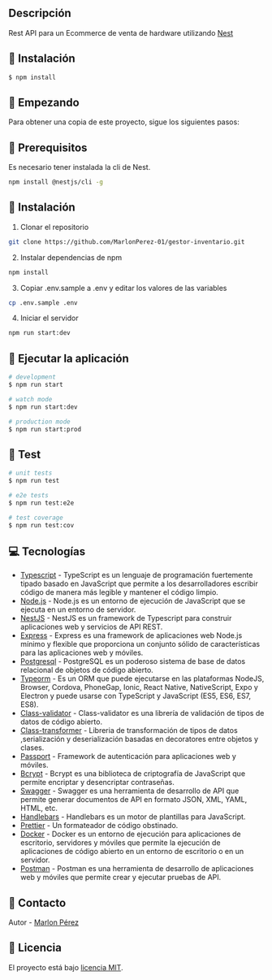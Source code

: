 ## Descripción

Rest API para un Ecommerce de venta de hardware utilizando [Nest](https://github.com/nestjs/nest)

## 🔨 Instalación

```bash
$ npm install
```

## 🔨 Empezando

Para obtener una copia de este proyecto, sigue los siguientes pasos:

## 🔨 Prerequisitos

Es necesario tener instalada la cli de Nest.

```sh
npm install @nestjs/cli -g
```

## 🔨 Instalación

1. Clonar el repositorio

```sh
git clone https://github.com/MarlonPerez-01/gestor-inventario.git
```

2. Instalar dependencias de npm

```sh
npm install
```

3. Copiar .env.sample a .env y editar los valores de las variables

```sh
cp .env.sample .env
```

4. Iniciar el servidor

```sh
npm run start:dev
```

## 🔧 Ejecutar la aplicación

```sh
# development
$ npm run start

# watch mode
$ npm run start:dev

# production mode
$ npm run start:prod
```

## 🧪 Test

```bash
# unit tests
$ npm run test

# e2e tests
$ npm run test:e2e

# test coverage
$ npm run test:cov
```

## 💻 Tecnologías

- [Typescript](https://www.typescriptlang.org/) - TypeScript es un lenguaje de programación fuertemente tipado basado en
  JavaScript que permite a los desarrolladores escribir código de manera más legible y mantener el código limpio.
- [Node.js](https://nodejs.org/) - Node.js es un entorno de ejecución de JavaScript que se ejecuta en un entorno
  de servidor.
- [NestJS](https://nestjs.com/) - NestJS es un framework de Typescript para construir aplicaciones web y
  servicios de API REST.
- [Express](https://expressjs.com/) - Express es una framework de aplicaciones web Node.js mínimo y flexible que
  proporciona un conjunto sólido de características para las aplicaciones web y móviles.
- [Postgresql](https://www.postgresql.org/) - PostgreSQL es un poderoso sistema de base de datos relacional de
  objetos de código abierto.
- [Typeorm](https://typeorm.io/) - Es un ORM que puede ejecutarse en las plataformas NodeJS, Browser, Cordova,
  PhoneGap, Ionic, React Native, NativeScript, Expo y Electron y puede usarse con TypeScript y JavaScript (ES5, ES6,
  ES7, ES8).
- [Class-validator](https://github.com/typestack/class-validator) - Class-validator es una librería de validación
  de tipos de datos de código abierto.
- [Class-transformer](https://github.com/typestack/class-transformer) - Libreria de transformación de tipos de datos
  ,serialización y deserialización basadas en decoratores entre objetos y clases.
- [Passport](https://www.passportjs.org) - Framework de autenticación para aplicaciones web y móviles.
- [Bcrypt](https://github.com/kelektiv/node.bcrypt.js) - Bcrypt es una biblioteca de criptografía de JavaScript que
  permite encriptar y desencriptar contraseñas.
- [Swagger](https://swagger.io/) - Swagger es una herramienta de desarrollo de API que permite generar documentos de
  API en formato JSON, XML, YAML, HTML, etc.
- [Handlebars](https://handlebarsjs.com/) - Handlebars es un motor de plantillas para JavaScript.
- [Prettier](https://prettier.io/) - Un formateador de código obstinado.
- [Docker](https://www.docker.com/) - Docker es un entorno de ejecución para aplicaciones de escritorio, servidores y
  móviles que permite la ejecución de aplicaciones de código abierto en un entorno de escritorio o en un servidor.
- [Postman](https://www.getpostman.com/) - Postman es una herramienta de desarrollo de aplicaciones web y móviles que
  permite crear y ejecutar pruebas de API.
## 📧 Contacto

Autor - [Marlon Pérez](perezmarlon538@gmail.com)

## 📄 Licencia

El proyecto está bajo [licencia MIT](LICENSE).
